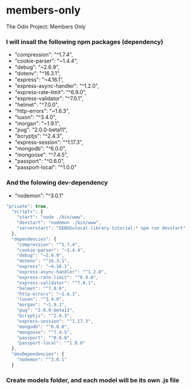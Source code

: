# members-only
The Odin Project: Members Only

### I will insall the following npm packages (dependency)
- "compression": "^1.7.4",
- "cookie-parser": "~1.4.4",
- "debug": "~2.6.9",
- "dotenv": "^16.3.1",
- "express": "~4.16.1",
- "express-async-handler": "^1.2.0",
- "express-rate-limit": "^6.9.0",
- "express-validator": "^7.0.1",
- "helmet": "^7.0.0",
- "http-errors": "~1.6.3",
- "luxon": "^3.4.0",
- "morgan": "~1.9.1",
- "pug": "2.0.0-beta11",
- "bcryptjs": "^2.4.3",
- "express-session": "^1.17.3",
- "mongodb": "^6.0.0",
- "mongoose": "^7.4.5",
- "passport": "^0.6.0",
- "passport-local": "^1.0.0"

### And the folowing dev-dependency

- "nodemon": "^3.0.1"

```javascript
"private": true,
  "scripts": {
    "start": "node ./bin/www",
    "devstart": "nodemon ./bin/www",
    "serverstart": "DEBUG=local-library-tutorial:* npm run devstart"
  },
  "dependencies": {
    "compression": "^1.7.4",
    "cookie-parser": "~1.4.4",
    "debug": "~2.6.9",
    "dotenv": "^16.3.1",
    "express": "~4.16.1",
    "express-async-handler": "^1.2.0",
    "express-rate-limit": "^6.9.0",
    "express-validator": "^7.0.1",
    "helmet": "^7.0.0",
    "http-errors": "~1.6.3",
    "luxon": "^3.4.0",
    "morgan": "~1.9.1",
    "pug": "2.0.0-beta11",
    "bcryptjs": "^2.4.3",
    "express-session": "^1.17.3",
    "mongodb": "^6.0.0",
    "mongoose": "^7.4.5",
    "passport": "^0.6.0",
    "passport-local": "^1.0.0"
  },
  "devDependencies": {
    "nodemon": "^3.0.1"
  }
```

### Create models folder, and each model will be its own .js file